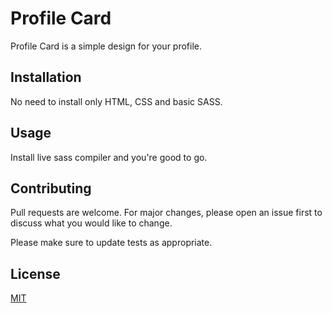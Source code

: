 # Profile Card

Profile Card is a simple design for your profile.

## Installation

No need to install only HTML, CSS and basic SASS.

## Usage

Install live sass compiler and you're good to go.

## Contributing

Pull requests are welcome. For major changes, please open an issue first
to discuss what you would like to change.

Please make sure to update tests as appropriate.

## License

[MIT](https://choosealicense.com/licenses/mit/)